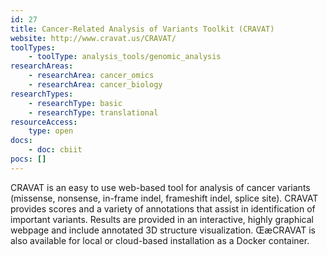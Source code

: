 ```yaml
---
id: 27
title: Cancer-Related Analysis of Variants Toolkit (CRAVAT)
website: http://www.cravat.us/CRAVAT/
toolTypes:
    - toolType: analysis_tools/genomic_analysis
researchAreas:
    - researchArea: cancer_omics
    - researchArea: cancer_biology
researchTypes:
    - researchType: basic
    - researchType: translational
resourceAccess:
    type: open
docs:
    - doc: cbiit
pocs: []        
---
```

CRAVAT is an easy to use web-based tool for analysis of cancer variants (missense, nonsense, in-frame indel, frameshift indel, splice site). CRAVAT provides scores and a variety of annotations that assist in identification of important variants. Results are provided in an interactive, highly graphical webpage and include annotated 3D structure visualization. ŒæCRAVAT is also available for local or cloud-based installation as a Docker container.


